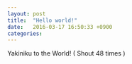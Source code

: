 ```yaml
---
layout: post
title:  "Hello world!"
date:   2016-03-17 16:50:33 +0900
categories: 
---
```


Yakiniku to the World! ( Shout 48 times )